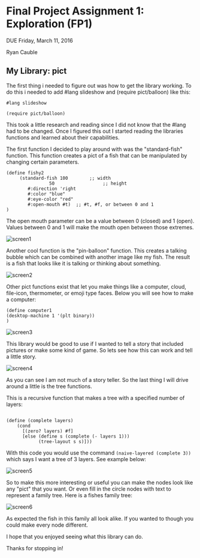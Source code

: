 # Final Project Assignment 1: Exploration (FP1)
DUE Friday, March 11, 2016

Ryan Cauble

## My Library: pict

The first thing i needed to figure out was how to get the library working.
To do this i needed to add #lang slideshow and (require pict/balloon) like this:
```
#lang slideshow

(require pict/balloon)
```
This took a little research and reading since I did not know that the #lang had to
be changed. Once I figured this out I started reading the libraries functions and 
learned about their capabilities.

The first function I decided to play around with was the "standard-fish" function. 
This function creates a pict of a fish that can be manipulated by changing certain
parameters. 
```
(define fishy2
     (standard-fish	100        ;; width	 	 	 	 
 	 	        50	                ;; height	 	 	 
 	 	#:direction 'right  	 	 	 	 
 	 	#:color "blue"	 	 	 	 
 	 	#:eye-color "red"	 	 	 	 
 	 	#:open-mouth #t)  ;; #t, #f, or between 0 and 1
)
```
The open mouth parameter can be a value between 0 (closed) and 1 (open). 
Values between 0 and 1 will make the mouth open between those extremes.


![screen1](https://cloud.githubusercontent.com/assets/17748575/13704660/ffe0dc9a-e76a-11e5-93f7-fadcea4292be.png)




Another cool function is the "pin-balloon" function. This creates a talking bubble which can be combined with 
another image like my fish. The result is a fish that looks like it is talking or thinking about something. 

![screen2](https://cloud.githubusercontent.com/assets/17748575/13705038/fb24ad74-e76c-11e5-940c-262526c4eb8f.png)



Other pict functions exist that let you make things like a computer, cloud, file-icon, thermometer, or 
emoji type faces. Below you will see how to make a computer:

```
(define computer1
(desktop-machine 1 '(plt binary))
)

```
![screen3](https://cloud.githubusercontent.com/assets/17748575/13705440/e1de2f82-e76e-11e5-9a7a-92c59e464657.png)







This library would be good to use if I wanted to tell a story that included pictures or make some 
kind of game. So lets see how this can work and tell a little story.


![screen4](https://cloud.githubusercontent.com/assets/17748575/13705655/c3b9eb76-e76f-11e5-8c7a-03a8cc7f8986.png)


As you can see I am not much of a story teller. So the last thing I will drive around a little is the tree functions.

This is a recursive function that makes a tree with a specified number of layers:

```

(define (complete layers) 
    (cond 
      [(zero? layers) #f] 
      [else (define s (complete (- layers 1))) 
            (tree-layout s s)]))

```
With this code you would use the command `(naive-layered (complete 3))` which says I want a tree of 3 layers.
See example below:

![screen5](https://cloud.githubusercontent.com/assets/17748575/13707509/00e42cf2-e778-11e5-924f-f9482e1172fc.png)



So to make this more interesting or useful you can make the nodes look like any "pict" that you want. Or even fill 
in the circle nodes with text to represent a family tree. Here is a fishes family tree:



![screen6](https://cloud.githubusercontent.com/assets/17748575/13707635/930ee45a-e778-11e5-921b-5da8ab3fb2e9.png)


As expected the fish in this family all look alike. If you wanted to though you could make every node different. 


I hope that you enjoyed seeing what this library can do. 

Thanks for stopping in!










